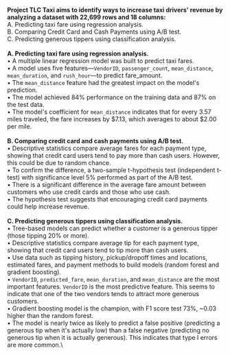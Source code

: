**Project TLC Taxi aims to identify ways to increase taxi drivers' revenue by analyzing a dataset with 22,699 rows and 18 columns:**\
A.	Predicting taxi fare using regression analysis.\
B.	Comparing Credit Card and Cash Payments using A/B test.\
C.	Predicting generous tippers using classification analysis.\
\
**A.	Predicting taxi fare using regression analysis.**\
•	A multiple linear regression model was built to predict taxi fares.\
•	A model uses five features—`VendorID`, `passenger_count`, `mean_distance`, `mean_duration`, and `rush_hour`—to predict fare_amount.\
•	The `mean_distance` feature had the greatest impact on the model's prediction.\
•	The model achieved 84% performance on the training data and 87% on the test data.\
•	The model's coefficient for `mean_distance` indicates that for every 3.57 miles traveled, the fare increases by $7.13, which averages to about $2.00 per mile.\
\
**B.	Comparing credit card and cash payments using A/B test.**\
•	Descriptive statistics compare average fares for each payment type, showing that credit card users tend to pay more than cash users. However, this could be due to random chance.\
•	To confirm the difference, a two-sample t-hypothesis test (independent t-test) with significance level 5% performed as part of the A/B test.\
•	There is a significant difference in the average fare amount between customers who use credit cards and those who use cash.\
•	The hypothesis test suggests that encouraging credit card payments could help increase revenue.\
\
**C.	Predicting generous tippers using classification analysis.**\
•	Tree-based models can predict whether a customer is a generous tipper (those tipping 20% or more).\
•	Descriptive statistics compare average tip for each payment type, showing that credit card users tend to tip more than cash users.\
•	Use data such as tipping history, pickup/dropoff times and locations, estimated fares, and payment methods to build models (random forest and gradient boosting).\
•	`VendorID`, `predicted_fare`, `mean_duration`, and `mean_distance` are the most important features. `VendorID` is the most predictive feature. This seems to indicate that one of the two vendors tends to attract more generous customers.\
•	Gradient boosting model is the champion, with F1 score test 73%, ~0.03 higher than the random forest.\
•	The model is nearly twice as likely to predict a false positive (predicting a generous tip when it's actually low) than a false negative (predicting no generous tip when it is actually generous). This indicates that type I errors are more common.\
